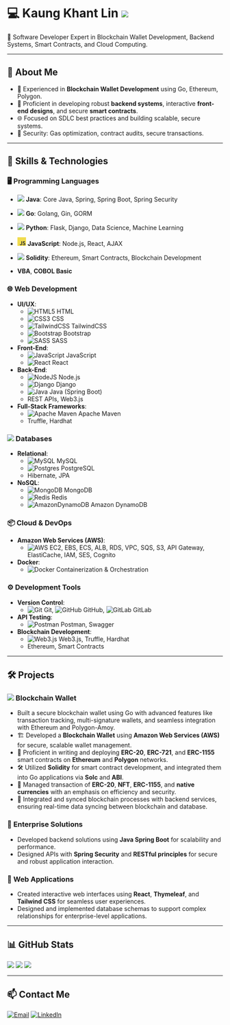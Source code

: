 # 💻 Kaung Khant Lin   [![](https://visitcount.itsvg.in/api?id=KoKhant02&icon=5&color=1)](https://visitcount.itsvg.in) 

👋 Software Developer
Expert in Blockchain Wallet Development, Backend Systems, Smart Contracts, and Cloud Computing.

---

## 🌟 About Me

- 🚀 Experienced in **Blockchain Wallet Development** using Go, Ethereum, Polygon.
- 💼 Proficient in developing robust **backend systems**, interactive **front-end designs**, and secure **smart contracts**.
- 🌐 Focused on SDLC best practices and building scalable, secure systems.
- 🔐 Security: Gas optimization, contract audits, secure transactions.

---

## 🔧 Skills & Technologies

### 🖥️ Programming Languages

- <code><a target="_blank" rel="noopener noreferrer nofollow" href="https://raw.githubusercontent.com/github/explore/80688e429a7d4ef2fca1e82350fe8e3517d3494d/topics/java/java.png"><img height="20" src="https://banner2.cleanpng.com/20180426/kbw/avexiclb6.webp" style="max-width: 100%;"></a></code> **Java**: Core Java, Spring, Spring Boot, Spring Security
- <code><a target="_blank" rel="noopener noreferrer nofollow" href="https://raw.githubusercontent.com/github/explore/80688e429a7d4ef2fca1e82350fe8e3517d3494d/topics/go/go.png"><img height="20" src="https://img.icons8.com/?size=48&id=44442&format=png" style="max-width: 100%;"></a></code> **Go**: Golang, Gin, GORM
- <code><a target="_blank" rel="noopener noreferrer nofollow" href="https://raw.githubusercontent.com/github/explore/80688e429a7d4ef2fca1e82350fe8e3517d3494d/topics/python/python.png"><img height="20" src="https://upload.wikimedia.org/wikipedia/commons/c/c3/Python-logo-notext.svg" style="max-width: 100%;"></a></code> **Python**: Flask, Django, Data Science, Machine Learning

- <code><a target="_blank" rel="noopener noreferrer nofollow" href="https://raw.githubusercontent.com/github/explore/80688e429a7d4ef2fca1e82350fe8e3517d3494d/topics/javascript/javascript.png"><img height="20" src="https://raw.githubusercontent.com/github/explore/80688e429a7d4ef2fca1e82350fe8e3517d3494d/topics/javascript/javascript.png" style="max-width: 100%;"></a></code> **JavaScript**: Node.js, React, AJAX
- <code><a target="_blank" rel="noopener noreferrer nofollow" href="https://raw.githubusercontent.com/github/explore/80688e429a7d4ef2fca1e82350fe8e3517d3494d/topics/solidity/solidity.png"><img height="20" src="https://markovate.com/wp-content/uploads/2022/12/Solidity-Developer-logo.png" style="max-width: 100%; "></a></code> **Solidity**: Ethereum, Smart Contracts, Blockchain Development
- **VBA**, **COBOL Basic**

### 🌐 Web Development
- **UI/UX**:
  - ![HTML5](https://img.shields.io/badge/html5-%23E34F26.svg?style=flat-square&logo=html5&logoColor=white) HTML
  - ![CSS3](https://img.shields.io/badge/css3-%231572B6.svg?style=flat-square&logo=css3&logoColor=white) CSS
  - ![TailwindCSS](https://img.shields.io/badge/tailwindcss-%2338B2AC.svg?style=flat-square&logo=tailwind-css&logoColor=white) TailwindCSS
  - ![Bootstrap](https://img.shields.io/badge/bootstrap-%238511FA.svg?style=flat-square&logo=bootstrap&logoColor=white) Bootstrap
  - ![SASS](https://img.shields.io/badge/SASS-hotpink.svg?style=flat-square&logo=SASS&logoColor=white) SASS
- **Front-End**: 
  - ![JavaScript](https://img.shields.io/badge/javascript-%23F7DF1E.svg?style=flat-square&logo=javascript&logoColor=white) JavaScript
  - ![React](https://img.shields.io/badge/react-%2320232a.svg?style=flat-square&logo=react&logoColor=%2361DAFB) React
- **Back-End**:
  - ![NodeJS](https://img.shields.io/badge/node.js-6DA55F?style=flat-square&logo=node.js&logoColor=white) Node.js
  - ![Django](https://img.shields.io/badge/django-%23092E20.svg?style=flat-square&logo=django&logoColor=white) Django
  - ![Java](https://img.shields.io/badge/java-%23ED8B00.svg?style=flat-square&logo=openjdk&logoColor=white) Java (Spring Boot)
  - REST APIs, Web3.js
- **Full-Stack Frameworks**:
  - ![Apache Maven](https://img.shields.io/badge/Apache%20Maven-C71A36?style=flat-square&logo=Apache%20Maven&logoColor=white) Apache Maven
  - Truffle, Hardhat

### <img height="20" src="https://cdn-icons-png.flaticon.com/512/9850/9850774.png"> Databases
- **Relational**:
  - ![MySQL](https://img.shields.io/badge/mysql-4479A1.svg?style=flat-square&logo=mysql&logoColor=white) MySQL
  - ![Postgres](https://img.shields.io/badge/postgres-%23316192.svg?style=flat-square&logo=postgresql&logoColor=white) PostgreSQL
  - Hibernate, JPA
- **NoSQL**:
  - ![MongoDB](https://img.shields.io/badge/MongoDB-%234ea94b.svg?style=flat-square&logo=mongodb&logoColor=white) MongoDB
  - ![Redis](https://img.shields.io/badge/redis-%23DD0031.svg?style=flat-square&logo=redis&logoColor=white) Redis
  - ![AmazonDynamoDB](https://img.shields.io/badge/Amazon%20DynamoDB-4053D6?style=flat-square&logo=Amazon%20DynamoDB&logoColor=white) Amazon DynamoDB

### 📦 Cloud & DevOps
- **Amazon Web Services (AWS)**: 
  - ![AWS](https://img.shields.io/badge/AWS-%23FF9900.svg?style=flat-square&logo=amazon-aws&logoColor=white) EC2, EBS, ECS, ALB, RDS, VPC, SQS, S3, API Gateway, ElastiCache, IAM, SES, Cognito
- **Docker**: 
  - ![Docker](https://img.shields.io/badge/docker-%230db7ed.svg?style=flat-square&logo=docker&logoColor=white) Containerization & Orchestration

### ⚙️ Development Tools
- **Version Control**: 
  - ![Git](https://img.shields.io/badge/git-%23F05033.svg?style=flat-square&logo=git&logoColor=white) Git, ![GitHub](https://img.shields.io/badge/github-%23121011.svg?style=flat-square&logo=github&logoColor=white) GitHub, ![GitLab](https://img.shields.io/badge/gitlab-%23181717.svg?style=flat-square&logo=gitlab&logoColor=white) GitLab
- **API Testing**: 
  - ![Postman](https://img.shields.io/badge/Postman-FF6C37?style=flat-square&logo=postman&logoColor=white) Postman, Swagger
- **Blockchain Development**: 
  - ![Web3.js](https://img.shields.io/badge/web3.js-F16822?style=flat-square&logo=web3.js&logoColor=white) Web3.js, Truffle, Hardhat
  - Ethereum, Smart Contracts

---

## 🛠️ Projects

### <img height="20" src="https://cdn-icons-png.flaticon.com/512/1349/1349733.png"> Blockchain Wallet
- Built a secure blockchain wallet using Go with advanced features like transaction tracking, multi-signature wallets, and seamless integration with Ethereum and Polygon-Amoy.
- 🏗️ Developed a **Blockchain Wallet** using **Amazon Web Services (AWS)** for secure, scalable wallet management.
- 💼 Proficient in writing and deploying **ERC-20**, **ERC-721**, and **ERC-1155** smart contracts on **Ethereum** and **Polygon** networks.
- 🛠️ Utilized **Solidity** for smart contract development, and integrated them into Go applications via **Solc** and **ABI**.
- 🔄 Managed transaction of **ERC-20**, **NFT**, **ERC-1155**, and **native currencies** with an emphasis on efficiency and security.
- 🔗 Integrated and synced blockchain processes with backend services, ensuring real-time data syncing between blockchain and database.

### 💼 Enterprise Solutions
- Developed backend solutions using **Java Spring Boot** for scalability and performance.
- Designed APIs with **Spring Security** and **RESTful principles** for secure and robust application interaction.

### 🌟 Web Applications
- Created interactive web interfaces using **React**, **Thymeleaf**, and **Tailwind CSS** for seamless user experiences.
- Designed and implemented database schemas to support complex relationships for enterprise-level applications.

---

## 📊 GitHub Stats

![](https://github-readme-stats.vercel.app/api?username=KoKhant02&theme=dark&hide_border=false&include_all_commits=false&count_private=false)
![](https://github-readme-stats.vercel.app/api/top-langs/?username=KoKhant02&theme=dark&hide_border=false&include_all_commits=false&count_private=false&layout=compact)
![](https://github-readme-streak-stats.herokuapp.com/?user=KoKhant02&theme=dark&hide_border=false)

---


## 📫 Contact Me
 [![Email](https://img.shields.io/badge/Email-%23D14836.svg?logo=gmail&logoColor=white)](mailto:ko.khant.edusocietalbiz8@gmail.com) [![LinkedIn](https://img.shields.io/badge/LinkedIn-%230077B5.svg?logo=linkedin&logoColor=white)](https://linkedin.com/in/kaung-khant-lin)



